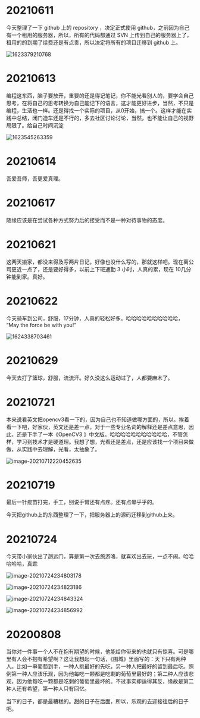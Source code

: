 # 20210611

今天整理了一下 github 上的 repository ，决定正式使用 github，之前因为自己有一个租用的服务器，所以，所有的代码都通过 SVN 上传到自己的服务器上了，租用的的到期了续费还是有点贵，所以决定将所有的项目迁移到 github 上。

![1623379210768](images/1623379210768.png)

# 20210613

编程这东西，脑子要放开，重要的还是得记笔记，你不能光看别人的，要学会自己思考，在将自己的思考转换为自己能记下的语言，这才能更好进步，当然，不只是编程，生活也一样。还是得找一个实际的项目，从0开始，搞一个。这样才能在实践中总结，闭门造车还是不行的，多去社区讨论讨论，当然，也不能让自己的视野局限了。给自己时间沉淀

![1623545263359](images/1623545263359.png)

# 20210614

吾爱吾师，吾更爱真理。

# 20210617

随缘应该是在尝试各种方式努力后的接受而不是一种对待事物的态度。

# 20210621

这两天搬家，都没来得及写两片日记，好像也没什么写的，那就这样吧。现在离公司更近一点了，还是要好得多，以前上下班通勤 3 小时，人真的累，现在 10几分钟能到家。真好。

# 20210622

今天骑车到公司，舒服，17分钟，人真的轻松好多。哈哈哈哈哈哈哈哈哈哈， “May the force be with you!” 

![1624338703461](images/1624338703461.png)

# 20210629

今天去打了篮球，舒服，流流汗。好久没这么运动过了，人都要麻木了。

# 20210721

本来说看英文把opencv3看一下的，因为自己也不知道做哪方面的，所以，挨着看一下吧，好家伙，英文还是差一点，对于一些专业名词的解释还是差点意思，因此，还是下手了一本《OpenCV3 》中文版。哈哈哈哈哈哈哈哈哈哈哈，不管怎样，学习到技术才是硬道理。我想了想，光看还是差点，还是应该找一个项目来做做，从实践中去理解，光看，太抽象了。

![image-20210712220452635](images/image-20210712220452635.png)

# 20210719

最后一针疫苗打完，手工，别说手臂还有点疼。还有点晕乎乎的。

今天把github上的东西整理了一下，把服务器上的源码迁移到github上来。

# 20210724

今天带小家伙出了趟远门，算是第一次去旅游咯，就喜欢出去玩，一点不闹。哈哈哈哈哈，真乖

![image-20210724234803178](images/image-20210724234803178.png)

![image-20210724234823186](images/image-20210724234823186.png)

![image-20210724234843324](images/image-20210724234843324.png)

![image-20210724234856992](images/image-20210724234856992.png)

# 20200808

​		当你对一件事一个人不在抱有期望的时候，他能给你带来的也就只有惊喜。可是哪里有人会不抱有希望啊？这让我想起一句话，《围城》里面写的：天下只有两种人。比如一串葡萄到手，一种人挑最好的先吃，另一种人把最好的留到最后吃。照例第一种人应该乐观，因为他每吃一颗都是吃剩的葡萄里最好的；第二种人应该悲观，因为他每吃一颗都是吃剩的葡萄里最坏的。不过事实却适得其反，缘故是第二种人还有希望，第一种人只有回忆。

​		当下的日子，都是最糟糕的。甜的日子在后面，所以，乐观的去迎接往后的日子吧。